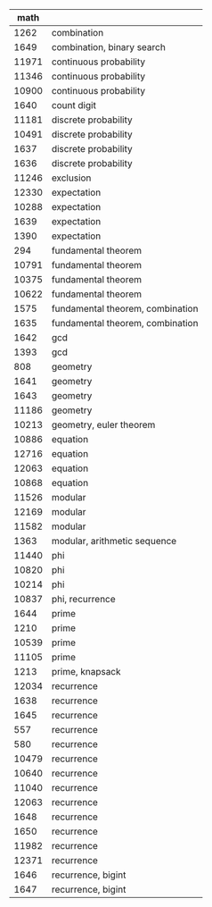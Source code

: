 | math  |                                  |
|-------|----------------------------------|
| 1262  | combination                      |
| 1649  | combination, binary search       |
| 11971 | continuous probability           |
| 11346 | continuous probability           |
| 10900 | continuous probability           |
| 1640  | count digit                      |
| 11181 | discrete probability             |
| 10491 | discrete probability             |
| 1637  | discrete probability             |
| 1636  | discrete probability             |
| 11246 | exclusion                        |
| 12330 | expectation                      |
| 10288 | expectation                      |
| 1639  | expectation                      |
| 1390  | expectation                      |
| 294   | fundamental theorem              |
| 10791 | fundamental theorem              |
| 10375 | fundamental theorem              |
| 10622 | fundamental theorem              |
| 1575  | fundamental theorem, combination |
| 1635  | fundamental theorem, combination |
| 1642  | gcd                              |
| 1393  | gcd                              |
| 808   | geometry                         |
| 1641  | geometry                         |
| 1643  | geometry                         |
| 11186 | geometry                         |
| 10213 | geometry, euler theorem          |
| 10886 | equation                         |
| 12716 | equation                         |
| 12063 | equation                         |
| 10868 | equation                         |
| 11526 | modular                          |
| 12169 | modular                          |
| 11582 | modular                          |
| 1363  | modular, arithmetic sequence     |
| 11440 | phi                              |
| 10820 | phi                              |
| 10214 | phi                              |
| 10837 | phi, recurrence                  |
| 1644  | prime                            |
| 1210  | prime                            |
| 10539 | prime                            |
| 11105 | prime                            |
| 1213  | prime, knapsack                  |
| 12034 | recurrence                       |
| 1638  | recurrence                       |
| 1645  | recurrence                       |
| 557   | recurrence                       |
| 580   | recurrence                       |
| 10479 | recurrence                       |
| 10640 | recurrence                       |
| 11040 | recurrence                       |
| 12063 | recurrence                       |
| 1648  | recurrence                       |
| 1650  | recurrence                       |
| 11982 | recurrence                       |
| 12371 | recurrence                       |
| 1646  | recurrence, bigint               |
| 1647  | recurrence, bigint               |